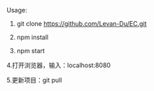 Usage:

1. git clone https://github.com/Levan-Du/EC.git

2. npm install

3. npm start

4.打开浏览器，输入：localhost:8080

5.更新项目：git pull